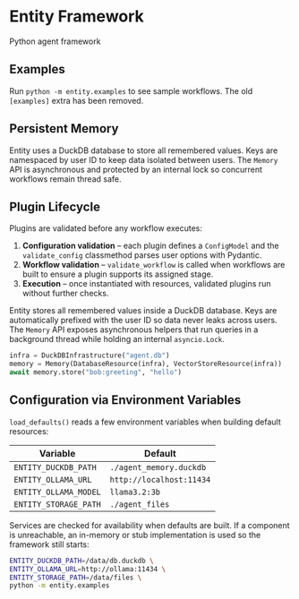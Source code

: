 # Entity Framework
Python agent framework

## Examples
Run `python -m entity.examples` to see sample workflows. The old `[examples]` extra has been removed.

## Persistent Memory

Entity uses a DuckDB database to store all remembered values. Keys are
namespaced by user ID to keep data isolated between users. The `Memory` API is
asynchronous and protected by an internal lock so concurrent workflows remain
thread safe.

## Plugin Lifecycle

Plugins are validated before any workflow executes:

1. **Configuration validation** – each plugin defines a `ConfigModel` and the
   `validate_config` classmethod parses user options with Pydantic.
2. **Workflow validation** – `validate_workflow` is called when workflows are
   built to ensure a plugin supports its assigned stage.
3. **Execution** – once instantiated with resources, validated plugins run
   without further checks.

Entity stores all remembered values inside a DuckDB database. Keys are
automatically prefixed with the user ID so data never leaks across users. The
`Memory` API exposes asynchronous helpers that run queries in a background
thread while holding an internal `asyncio.Lock`.

```python
infra = DuckDBInfrastructure("agent.db")
memory = Memory(DatabaseResource(infra), VectorStoreResource(infra))
await memory.store("bob:greeting", "hello")
```

## Configuration via Environment Variables

`load_defaults()` reads a few environment variables when building default resources:

| Variable | Default |
| --- | --- |
| `ENTITY_DUCKDB_PATH` | `./agent_memory.duckdb` |
| `ENTITY_OLLAMA_URL` | `http://localhost:11434` |
| `ENTITY_OLLAMA_MODEL` | `llama3.2:3b` |
| `ENTITY_STORAGE_PATH` | `./agent_files` |

Services are checked for availability when defaults are built. If a component is
unreachable, an in-memory or stub implementation is used so the framework still
starts:

```bash
ENTITY_DUCKDB_PATH=/data/db.duckdb \
ENTITY_OLLAMA_URL=http://ollama:11434 \
ENTITY_STORAGE_PATH=/data/files \
python -m entity.examples
```
